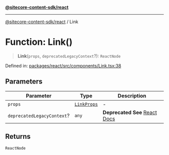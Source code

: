 [**@sitecore-content-sdk/react**](../README.md)

***

[@sitecore-content-sdk/react](../README.md) / Link

# Function: Link()

> **Link**(`props`, `deprecatedLegacyContext`?): `ReactNode`

Defined in: [packages/react/src/components/Link.tsx:38](https://github.com/Sitecore/content-sdk/blob/0d1933830661df0273ddb41b92f4a0934e861521/packages/react/src/components/Link.tsx#L38)

## Parameters

| Parameter | Type | Description |
| ------ | ------ | ------ |
| `props` | [`LinkProps`](../type-aliases/LinkProps.md) | - |
| `deprecatedLegacyContext`? | `any` | **Deprecated** **See** [React Docs](https://legacy.reactjs.org/docs/legacy-context.html#referencing-context-in-lifecycle-methods) |

## Returns

`ReactNode`
